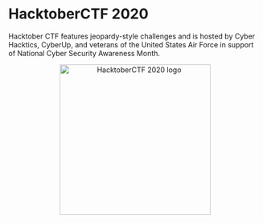 # HacktoberCTF 2020

Hacktober CTF features jeopardy-style challenges and is hosted by Cyber Hacktics, CyberUp, and veterans of the United States Air Force in support of National Cyber Security Awareness Month.

<p align="center">
  <img width="300px" alt="HacktoberCTF 2020 logo" src="/assets/images/hacktober2020-logo.png">
</p>

